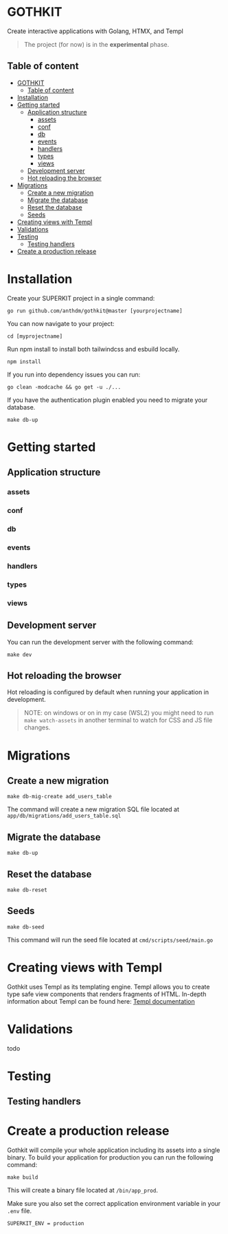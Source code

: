 # GOTHKIT
Create interactive applications with Golang, HTMX, and Templ

> The project (for now) is in the **experimental** phase.

## Table of content
- [GOTHKIT](#gothkit)
	- [Table of content](#table-of-content)
- [Installation](#installation)
- [Getting started](#getting-started)
	- [Application structure](#application-structure)
		- [assets](#assets)
		- [conf](#conf)
		- [db](#db)
		- [events](#events)
		- [handlers](#handlers)
		- [types](#types)
		- [views](#views)
	- [Development server](#development-server)
	- [Hot reloading the browser](#hot-reloading-the-browser)
- [Migrations](#migrations)
	- [Create a new migration](#create-a-new-migration)
	- [Migrate the database](#migrate-the-database)
	- [Reset the database](#reset-the-database)
	- [Seeds](#seeds)
- [Creating views with Templ](#creating-views-with-templ)
- [Validations](#validations)
- [Testing](#testing)
	- [Testing handlers](#testing-handlers)
- [Create a production release](#create-a-production-release)

# Installation
Create your SUPERKIT project in a single command:
```
go run github.com/anthdm/gothkit@master [yourprojectname]
```

You can now navigate to your project:
```
cd [myprojectname]
```

Run npm install to install both tailwindcss and esbuild locally.
```
npm install
```

If you run into dependency issues you can run:
```
go clean -modcache && go get -u ./...
```

If you have the authentication plugin enabled you need to migrate your database.
```
make db-up
```

# Getting started
## Application structure
### assets
### conf
### db
### events
### handlers
### types
### views

## Development server
You can run the development server with the following command:
```
make dev 
```

## Hot reloading the browser
Hot reloading is configured by default when running your application in development.

> NOTE: on windows or on in my case (WSL2) you might need to run `make watch-assets` in another terminal to watch for CSS and JS file changes.

# Migrations
## Create a new migration
```
make db-mig-create add_users_table
```

The command will create a new migration SQL file located at `app/db/migrations/add_users_table.sql`

## Migrate the database 
```
make db-up
```

## Reset the database 
```
make db-reset
```

## Seeds
```
make db-seed
```
This command will run the seed file located at `cmd/scripts/seed/main.go`

# Creating views with Templ 
Gothkit uses Templ as its templating engine. Templ allows you to create type safe view components that renders fragments of HTML. In-depth information about Templ can be found here:
[Templ documentation](https://templ.guide)

# Validations
todo

# Testing
## Testing handlers

# Create a production release
Gothkit will compile your whole application including its assets into a single binary. To build your application for production you can run the following command:
```
make build
```
This will create a binary file located at  `/bin/app_prod`.

Make sure you also set the correct application environment variable in your `.env` file.
```
SUPERKIT_ENV = production
```

